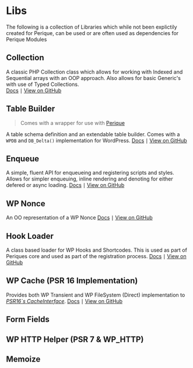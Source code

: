 # Libs

The following is a collection of Libraries which while not been explictily created for Perique, can be used or are often used as dependencies for Perique Modules

## Collection

A classic PHP Collection class which allows for working with Indexed and Sequential arrays with an OOP approach. Also allows for basic Generic's with use of Typed Collections.  
[Docs](Collection/README.md) ∣ [View on GitHub](https://github.com/Pink-Crab/Collection)

## Table Builder

> Comes with a wrapper for use with [Perique](../module/Migrations/index.md)

A table schema definition and an extendable table builder. Comes with a `WPDB` and `DB_Delta()`  implementation for WordPress. 
[Docs](Table%20Builder/README.md) ∣ [View on GitHub](https://github.com/Pink-Crab/WPDB-Table-Builder)


## Enqueue

A simple, fluent API for enqueueing and registering scripts and styles. Allows for simpler enqueuing, inline rendering and denoting for either defered or async loading.
[Docs](Enqueue.md) ∣ [View on GitHub](https://github.com/Pink-Crab/Enqueue)

## WP Nonce

An OO representation of a WP Nonce
[Docs](WP_Nonce.md) ∣ [View on GitHub](https://github.com/Pink-Crab/Nonce)

## Hook Loader

A class based loader for WP Hooks and Shortcodes. This is used as part of Periques core and used as part of the registration process.
[Docs](Hook_Loader.md) ∣ [View on GitHub](https://github.com/Pink-Crab/Loader)

## WP Cache (PSR 16 Implementation)

Provides both WP Transient and WP FileSystem (Direct) implementation to [*PSR16`s CacheInterface*](https://github.com/php-fig/simple-cache).
[Docs](PSR16_Cache.md) ∣ [View on GitHub](https://github.com/Pink-Crab/WP_PSR16_Cache)

## Form Fields

## WP HTTP Helper (PSR 7 & WP_HTTP)

## Memoize